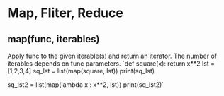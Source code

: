 # Map, Fliter, Reduce

## map(func, iterables)
Apply func to the given iterable(s) and return an iterator. The number of iterables depends on func parameters. 
`def square(x):
    return x**2
lst = [1,2,3,4]
sq_lst = list(map(square, lst))
print(sq_lst)

sq_lst2 = list(map(lambda x : x**2, lst))
print(sq_lst2)`
